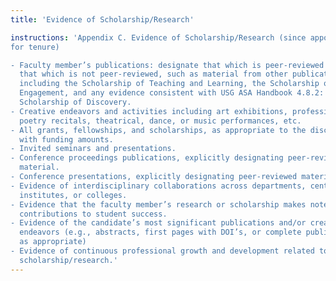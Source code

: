 ```yaml
---
title: 'Evidence of Scholarship/Research'

instructions: 'Appendix C. Evidence of Scholarship/Research (since appointment
for tenure)

- Faculty member’s publications: designate that which is peer-reviewed versus
  that which is not peer-reviewed, such as material from other publications,
  including the Scholarship of Teaching and Learning, the Scholarship of
  Engagement, and any evidence consistent with USG ASA Handbook 4.8.2: The
  Scholarship of Discovery.
- Creative endeavors and activities including art exhibitions, professional
  poetry recitals, theatrical, dance, or music performances, etc.
- All grants, fellowships, and scholarships, as appropriate to the discipline,
  with funding amounts.
- Invited seminars and presentations.
- Conference proceedings publications, explicitly designating peer-reviewed
  material.
- Conference presentations, explicitly designating peer-reviewed material.
- Evidence of interdisciplinary collaborations across departments, centers,
  institutes, or colleges.
- Evidence that the faculty member’s research or scholarship makes noteworthy
  contributions to student success.
- Evidence of the candidate’s most significant publications and/or creative
  endeavors (e.g., abstracts, first pages with DOI’s, or complete publication,
  as appropriate)
- Evidence of continuous professional growth and development related to
  scholarship/research.'
---
```


